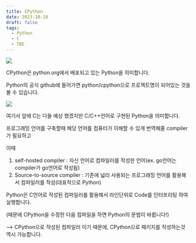 ```yaml
---
title: CPython
date: 2023-10-10
draft: false
tags:
  - Python
  - C
  - TBE
---
```

![](https://i.imgur.com/0XL5NNA.png)

CPython은 python.org에서 배포되고 있는 Python을 의미합니다.

Python의 공식 github에 들어가면 python/cpython으로 프로젝트명이 되어있는 것을 볼 수 있습니다.

![](https://i.imgur.com/bxFOuX0.png)


여기서 앞에 C는 다들 예상 했겠지만 C/C++언어로 구현된 Python을 의미합니다.

프로그래밍 언어를 구축할때 해당 언어를 컴퓨터가 이해할 수 있게 번역해줄 compiler가 필요하고


이때

1. self-hosted compiler : 자신 언어로 컴파일러를 작성한 언어(ex. go언어는 compiler가 go언어로 작성됨)
2. Source-to-source compiler : 기존에 넓리 사용되는 프로그래밍 언어를 활용해서 컴파일러를 작성(대표적으로 Python)

Python은 C언어로 작성된 컴파일러를 활용해서 라인단위로 Code를 인터프리팅 하여 실행합니다.

(때문에 CPython을 수정한 다음 컴파일을 하면 Python의 문법이 바뀝니다!)

--> CPython으로 작성된 컴파일러 이기 때문에, CPython으로 패키지를 작성하는것 역시 가능합니다.